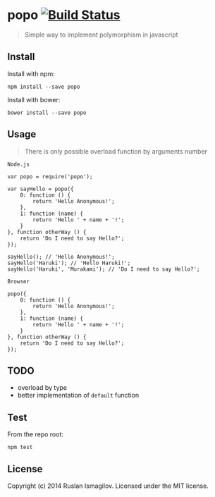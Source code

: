 # popo [![Build Status](https://secure.travis-ci.org/isRuslan/popo.png?branch=master)](http://travis-ci.org/isRuslan/popo)

> Simple way to implement polymorphism in javascript

## Install

Install with npm:

```
npm install --save popo
```

Install with bower:

```
bower install --save popo
```

## Usage
> There is only possible overload function by arguments number

`Node.js`

```
var popo = require('popo');

var sayHello = popo({
	0: function () {
		return 'Hello Anonymous!';
	},
	1: function (name) {
		return 'Hello ' + name + '!';
	}
}, function otherWay () {
	return 'Do I need to say Hello?';
});

sayHello(); // 'Hello Anonymous!';
sayHello('Haruki'); // 'Hello Haruki!';
sayHello('Haruki', 'Murakami'); // 'Do I need to say Hello?';
```
`Browser`

```
popo({
	0: function () {
		return 'Hello Anonymous!';
	},
	1: function (name) {
		return 'Hello ' + name + '!';
	}
}, function otherWay () {
	return 'Do I need to say Hello?';
});
```


## TODO
 - overload by type
 - better implementation of `default` function

## Test

From the repo root:

```
npm test
```
## License
Copyright (c) 2014 Ruslan Ismagilov. Licensed under the MIT license.

